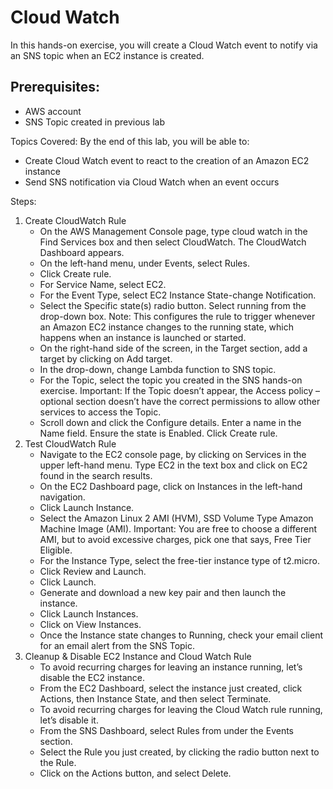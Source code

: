 # Cloud Watch
In this hands-on exercise, you will create a Cloud Watch event to notify via an SNS topic when an EC2 instance is created.

## Prerequisites:
- AWS account
- SNS Topic created in previous lab

Topics Covered:
By the end of this lab, you will be able to:
- Create Cloud Watch event to react to the creation of an Amazon EC2 instance
- Send SNS notification via Cloud Watch when an event occurs

Steps:
1. Create CloudWatch Rule
    - On the AWS Management Console page, type cloud watch in the Find Services box and then select CloudWatch. The CloudWatch Dashboard appears.
    - On the left-hand menu, under Events, select Rules.
    - Click Create rule.
    - For Service Name, select EC2.
    - For the Event Type, select EC2 Instance State-change Notification.
    - Select the Specific state(s) radio button. Select running from the drop-down box. Note: This configures the rule to trigger whenever an Amazon EC2 instance changes to the running state, which happens when an instance is launched or started.
    - On the right-hand side of the screen, in the Target section, add a target by clicking on Add target.
    - In the drop-down, change Lambda function to SNS topic.
    - For the Topic, select the topic you created in the SNS hands-on exercise. Important: If the Topic doesn’t appear, the Access policy – optional section doesn’t have the correct permissions to allow other services to access the Topic.
    - Scroll down and click the Configure details.
Enter a name in the Name field. Ensure the state is Enabled. Click Create rule.
2. Test CloudWatch Rule
    - Navigate to the EC2 console page, by clicking on Services in the upper left-hand menu. Type EC2 in the text box and click on EC2 found in the search results.
    - On the EC2 Dashboard page, click on Instances in the left-hand navigation.
    - Click Launch Instance.
    - Select the Amazon Linux 2 AMI (HVM), SSD Volume Type Amazon Machine Image (AMI). Important: You are free to choose a different AMI, but to avoid excessive charges, pick one that says, Free Tier Eligible.
    - For the Instance Type, select the free-tier instance type of t2.micro.
    - Click Review and Launch.
    - Click Launch.
    - Generate and download a new key pair and then launch the instance.
    - Click Launch Instances.
    - Click on View Instances.
    - Once the Instance state changes to Running, check your email client for an email alert from the SNS Topic.
3. Cleanup & Disable EC2 Instance and Cloud Watch Rule
    - To avoid recurring charges for leaving an instance running, let’s disable the EC2 instance.
    - From the EC2 Dashboard, select the instance just created, click Actions, then Instance State, and then select Terminate.
    - To avoid recurring charges for leaving the Cloud Watch rule running, let’s disable it.
    - From the SNS Dashboard, select Rules from under the Events section.
    - Select the Rule you just created, by clicking the radio button next to the Rule.
    - Click on the Actions button, and select Delete.